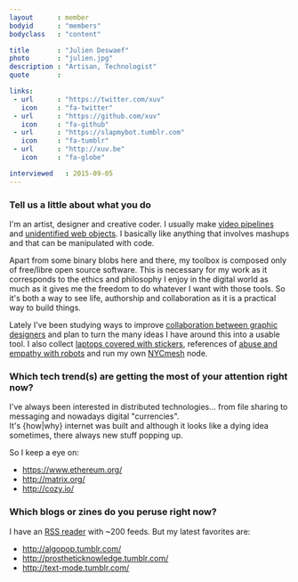 ```yaml
---
layout      : member
bodyid      : "members"
bodyclass   : "content"

title       : "Julien Deswaef"
photo       : "julien.jpg"
description : "Artisan, Technologist"
quote       : 

links:
 - url      : "https://twitter.com/xuv"
   icon     : "fa-twitter"
 - url      : "https://github.com/xuv"
   icon     : "fa-github"
 - url      : "https://slapmybot.tumblr.com"
   icon     : "fa-tumblr"
 - url      : "http://xuv.be"
   icon     : "fa-globe"

interviewed   : 2015-09-05
---
```


### Tell us a little about what you do

I'm an artist, designer and creative coder. I usually make [video pipelines](https://www.youtube.com/channel/UC64gD1NN-GE_tfd0swtxcOA) and [unidentified web objects](http://lovemachine.cc/). 
I basically like anything that involves mashups and that can be manipulated with code.

Apart from some binary blobs here and there, my toolbox is composed only of free/libre open source software. 
This is necessary for my work as it corresponds to the ethics and philosophy I enjoy in the digital world as much as it gives me the freedom to do whatever I want with those tools. 
So it's both a way to see life, authorship and collaboration as it is a practical way to build things.
 
Lately I've been studying ways to improve [collaboration between graphic designers](http://p.xuv.be/collaborative-tools-for-designers-part-1) and plan to turn the many ideas I have around this into a usable tool.
I also collect [laptops covered with stickers](https://instagram.com/xuvgram/), references of [abuse and empathy with robots](http://slapmybot.tumblr.com/) and run my own [NYCmesh](http://nycmesh.net) node.
 

### Which tech trend(s) are getting the most of your attention right now?

I've always been interested in distributed technologies... from file sharing to messaging and nowadays digital "currencies".  
It's {how|why} internet was built and although it looks like a dying idea sometimes, there always new stuff popping up.

So I keep a eye on:

- https://www.ethereum.org/
- http://matrix.org/
- http://cozy.io/


### Which blogs or zines do you peruse right now?

I have an [RSS reader](https://tt-rss.org/gitlab/fox/tt-rss) with ~200 feeds.
But my latest favorites are:

- http://algopop.tumblr.com/
- http://prostheticknowledge.tumblr.com/
- http://text-mode.tumblr.com/ 